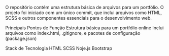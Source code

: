 O repositório contém uma estrutura básica de arquivos para um portfólio. O projeto foi iniciado com um único commit, que inclui arquivos como HTML, SCSS e outros componentes essenciais para o desenvolvimento web.

Principais Pontos de Função
Estrutura básica para um portfólio online
Inclui arquivos como index.html, .gitignore, e pacotes de configuração (package.json)

Stack de Tecnologia
HTML 
SCSS 
Noje.js
Bootstrap
